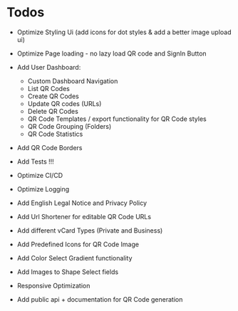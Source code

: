 # Todos

- Optimize Styling Ui (add icons for dot styles & add a better image upload ui)
- Optimize Page loading - no lazy load QR code and SignIn Button
- Add User Dashboard:
  - Custom Dashboard Navigation
  - List QR Codes
  - Create QR Codes
  - Update QR codes (URLs)
  - Delete QR Codes
  - QR Code Templates / export functionality for QR Code styles
  - QR Code Grouping (Folders)
  - QR Code Statistics

- Add QR Code Borders
- Add Tests !!!
- Optimize CI/CD
- Optimize Logging
- Add English Legal Notice and Privacy Policy
- Add Url Shortener for editable QR Code URLs
- Add different vCard Types (Private and Business)
- Add Predefined Icons for QR Code Image
- Add Color Select Gradient functionality
- Add Images to Shape Select fields
- Responsive Optimization
- Add public api + documentation for QR Code generation
